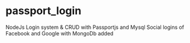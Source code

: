 # passport_login
NodeJs Login system &amp; CRUD with Passportjs and Mysql 
Social logins of Facebook and Google with MongoDb added
